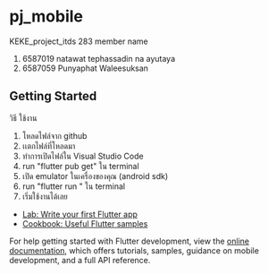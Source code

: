 # pj_mobile
KEKE_project_itds 283
member name 
1. 6587019 natawat tephassadin na ayutaya
2. 6587059 Punyaphat Waleesuksan
## Getting Started
วิธี ใช้งาน
1. โหลดไฟล์จาก github 
2. เเตกไฟล์ที่โหลดมา
3. ทำการเปิดไฟล์ใน Visual Studio Code
4. run "flutter pub get" ใน terminal
5. เปิด emulator ในเครื่องของคุณ (android sdk)
5. run "flutter run " ใน terminal
6. เริ่มใช้งานได้เลย

- [Lab: Write your first Flutter app](https://docs.flutter.dev/get-started/codelab)
- [Cookbook: Useful Flutter samples](https://docs.flutter.dev/cookbook)

For help getting started with Flutter development, view the
[online documentation](https://docs.flutter.dev/), which offers tutorials,
samples, guidance on mobile development, and a full API reference.
